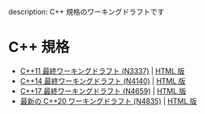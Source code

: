 description: C++ 規格のワーキングドラフトです

# C++ 規格
- [C++11 最終ワーキングドラフト (N3337)](https://wg21.link/std11) | [HTML 版](https://timsong-cpp.github.io/cppwp/n3337/)
- [C++14 最終ワーキングドラフト (N4140)](https://github.com/cplusplus/draft/blob/master/papers/n4140.pdf?raw=true) | [HTML 版](https://timsong-cpp.github.io/cppwp/n4140/)
- [C++17 最終ワーキングドラフト (N4659)](http://www.open-std.org/jtc1/sc22/wg21/docs/papers/2017/n4659.pdf) | [HTML 版](https://timsong-cpp.github.io/cppwp/n4659/)
- [最新の C++20 ワーキングドラフト (N4835)](https://wg21.link/N4835) | [HTML 版](http://eel.is/c++draft/)
